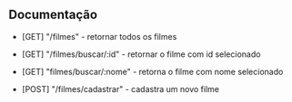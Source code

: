 ## Documentação

- [GET] "/filmes" - retornar todos os filmes

- [GET] "/filmes/buscar/:id" - retornar o filme com id selecionado

- [GET] "filmes/buscar/:nome" - retorna o filme com nome selecionado

- [POST] "/filmes/cadastrar" - cadastra um novo filme

